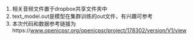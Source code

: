 1. 相关音频文件置于dropbox共享文件夹中
2. text_model.out是模型在集群训练的out文件，有兴趣可参考
3. 本次代码和数据参考链接为https://www.openicpsr.org/openicpsr/project/178302/version/V1/view

